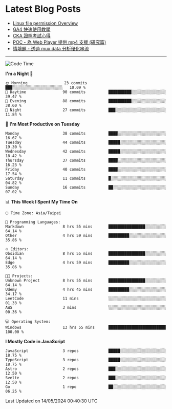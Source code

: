 # Latest Blog Posts
<!-- BLOG-POST-LIST:START -->
- [Linux file permission Overview](https://blog.vinny987.xyz/blog/2024/linux-file-permission-overview/)
- [GA4 快速使用教學](https://blog.vinny987.xyz/blog/2024/quick-guide-to-using-ga4/)
- [CKA 證照考試心得](https://blog.vinny987.xyz/blog/2024/my-experience-taking-the-cka-certification-exam/)
- [POC - 為 Web Player 提供 mp4 支援 &lpar;研究篇&rpar;](https://blog.vinny987.xyz/blog/2024/poc-how-to-provide-mp4-support-for-a-web-player-research/)
- [情境題 - 透過 mux data 分析優化串流](https://blog.vinny987.xyz/blog/2024/case-study-optimizing-streaming-through-mux-data-analysis/)
<!-- BLOG-POST-LIST:END -->

---

<!--START_SECTION:waka-->
![Code Time](http://img.shields.io/badge/Code%20Time-155%20hrs%2035%20mins-blue)

**I'm a Night 🦉** 

```text
🌞 Morning                23 commits          ███░░░░░░░░░░░░░░░░░░░░░░   10.09 % 
🌆 Daytime                90 commits          ██████████░░░░░░░░░░░░░░░   39.47 % 
🌃 Evening                88 commits          ██████████░░░░░░░░░░░░░░░   38.60 % 
🌙 Night                  27 commits          ███░░░░░░░░░░░░░░░░░░░░░░   11.84 % 
```
📅 **I'm Most Productive on Tuesday** 

```text
Monday                   38 commits          ████░░░░░░░░░░░░░░░░░░░░░   16.67 % 
Tuesday                  44 commits          █████░░░░░░░░░░░░░░░░░░░░   19.30 % 
Wednesday                42 commits          █████░░░░░░░░░░░░░░░░░░░░   18.42 % 
Thursday                 37 commits          ████░░░░░░░░░░░░░░░░░░░░░   16.23 % 
Friday                   40 commits          ████░░░░░░░░░░░░░░░░░░░░░   17.54 % 
Saturday                 11 commits          █░░░░░░░░░░░░░░░░░░░░░░░░   04.82 % 
Sunday                   16 commits          ██░░░░░░░░░░░░░░░░░░░░░░░   07.02 % 
```


📊 **This Week I Spent My Time On** 

```text
🕑︎ Time Zone: Asia/Taipei

💬 Programming Languages: 
Markdown                 8 hrs 55 mins       ████████████████░░░░░░░░░   64.14 % 
Other                    4 hrs 59 mins       █████████░░░░░░░░░░░░░░░░   35.86 % 

🔥 Editors: 
Obsidian                 8 hrs 55 mins       ████████████████░░░░░░░░░   64.14 % 
Edge                     4 hrs 59 mins       █████████░░░░░░░░░░░░░░░░   35.86 % 

🐱‍💻 Projects: 
Unknown Project          8 hrs 55 mins       ████████████████░░░░░░░░░   64.14 % 
Udemy                    4 hrs 45 mins       █████████░░░░░░░░░░░░░░░░   34.17 % 
LeetCode                 11 mins             ░░░░░░░░░░░░░░░░░░░░░░░░░   01.33 % 
AWS                      3 mins              ░░░░░░░░░░░░░░░░░░░░░░░░░   00.36 % 

💻 Operating System: 
Windows                  13 hrs 55 mins      █████████████████████████   100.00 % 
```

**I Mostly Code in JavaScript** 

```text
JavaScript               3 repos             █████░░░░░░░░░░░░░░░░░░░░   18.75 % 
TypeScript               3 repos             █████░░░░░░░░░░░░░░░░░░░░   18.75 % 
Astro                    2 repos             ███░░░░░░░░░░░░░░░░░░░░░░   12.50 % 
Svelte                   2 repos             ███░░░░░░░░░░░░░░░░░░░░░░   12.50 % 
Go                       1 repo              ██░░░░░░░░░░░░░░░░░░░░░░░   06.25 % 
```




 Last Updated on 14/05/2024 00:40:30 UTC
<!--END_SECTION:waka-->

<!--
**vincent97277/vincent97277** is a ✨ _special_ ✨ repository because its `README.md` (this file) appears on your GitHub profile.

Here are some ideas to get you started:

- 🔭 I’m currently working on ...
- 🌱 I’m currently learning ...
- 👯 I’m looking to collaborate on ...
- 🤔 I’m looking for help with ...
- 💬 Ask me about ...
- 📫 How to reach me: ...
- 😄 Pronouns: ...
- ⚡ Fun fact: ...
-->
